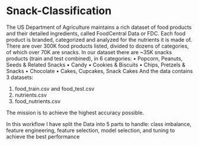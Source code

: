 # Snack-Classification

The US Department of Agriculture maintains a rich dataset of food products and their detailed ingredients,
called FoodCentral Data or FDC. Each food product is branded, categorized and analyzed for the nutrients
it is made of. There are over 300K food products listed, divided to dozens of categories, of which over 70K
are snacks.
In our dataset there are ~35K snacks products (train and test combined), in 6 categories:
• Popcorn, Peanuts, Seeds & Related Snacks
• Candy
• Cookies & Biscuits
• Chips, Pretzels & Snacks
• Chocolate
• Cakes, Cupcakes, Snack Cakes
And the data contains 3 datasets:
1. food_train.csv and food_test.csv
2. nutrients.csv
3. food_nutrients.csv

The mission is to achieve the highest accuracy possible.

In this workflow I have split the Data into 5 parts to handle: class imbalance, feature engineering, feature
selection, model selection, and tuning to achieve the best performance
